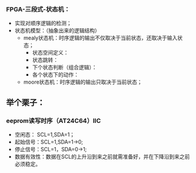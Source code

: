 ### FPGA-三段式-状态机：  
  - 实现对顺序逻辑的检测；  
  - 状态机模型：（抽象出来的逻辑结构）  
    - mealy状态机：时序逻辑的输出不仅取决于当前状态，还取决于输入状态；  
      - 状态空间定义：
      - 状态跳转：
      - 下个状态判断（组合逻辑）：
      - 各个状态下的动作：
    - moore状态机：时序逻辑的输出只取决于当前状态；  
## 举个栗子：  
### eeprom读写时序（AT24C64）IIC  
  - 空闲态：  SCL=1,SDA=1；  
  - 起始信号：SCL=1,SDA=1->0;  
  - 停止信号：SCL=1，SDA=0->1;  
  - 数据有效性：数据在SCL的上升沿到来之前就需准备好，并在下降沿到来之前必须稳定。  
